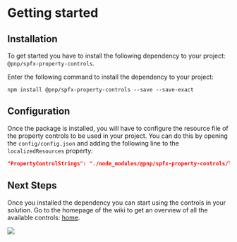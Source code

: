 # Getting started

## Installation

To get started you have to install the following dependency to your project: `@pnp/spfx-property-controls`.

Enter the following command to install the dependency to your project:

```
npm install @pnp/spfx-property-controls --save --save-exact
```

## Configuration

Once the package is installed, you will have to configure the resource file of the property controls to be used in your project. You can do this by opening the `config/config.json` and adding the following line to the `localizedResources` property:

```json
"PropertyControlStrings": "./node_modules/@pnp/spfx-property-controls/lib/loc/{locale}.js"
```

## Next Steps

Once you installed the dependency you can start using the controls in your solution. Go to the homepage of the wiki to get an overview of all the available controls: [home](./).

![](https://telemetry.sharepointpnp.com/sp-dev-fx-property-controls/wiki/GettingStarted)
